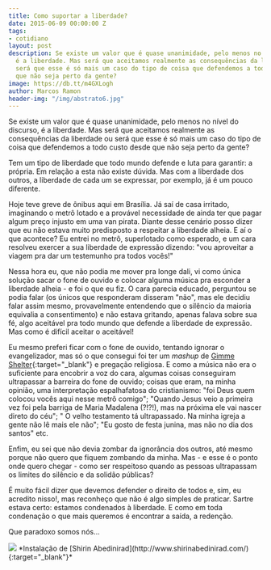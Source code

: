 ```yaml
---
title: Como suportar a liberdade?
date: 2015-06-09 00:00:00 Z
tags:
- cotidiano
layout: post
description: Se existe um valor que é quase unanimidade, pelo menos no nível do discurso,
  é a liberdade. Mas será que aceitamos realmente as consequências da liberdade ou
  será que esse é só mais um caso do tipo de coisa que defendemos a todo custo desde
  que não seja perto da gente?
image: https://db.tt/m4GXLogh
author: Marcos Ramon
header-img: "/img/abstrato6.jpg"
---
```


Se existe um valor que é quase unanimidade, pelo menos no nível do discurso, é a liberdade. Mas será que aceitamos realmente as consequências da liberdade ou será que esse é só mais um caso do tipo de coisa que defendemos a todo custo desde que não seja perto da gente?

Tem um tipo de liberdade que todo mundo defende e luta para garantir: a própria. Em relação a esta não existe dúvida. Mas com a liberdade dos outros, a liberdade de cada um se expressar, por exemplo, já é um pouco diferente.

Hoje teve greve de ônibus aqui em Brasília. Já saí de casa irritado, imaginando o metrô lotado e a provável necessidade de ainda ter que pagar algum preço injusto em uma van pirata. Diante desse cenário posso dizer que eu não estava muito predisposto a respeitar a liberdade alheia. E aí o que acontece? Eu entrei no metrô, superlotado como esperado, e um cara resolveu exercer a sua liberdade de expressão dizendo: "vou aproveitar a viagem pra dar um testemunho pra todos vocês!"

Nessa hora eu, que não podia me mover pra longe dali, vi como única solução sacar o fone de ouvido e colocar alguma música pra esconder a liberdade alheia - e foi o que eu fiz. O cara parecia educado, perguntou se podia falar (os únicos que responderam disseram "não", mas ele decidiu falar assim mesmo, provavelmente entendendo que o silêncio da maioria equivalia a consentimento) e não estava gritando, apenas falava sobre sua fé, algo aceitável pra todo mundo que defende a liberdade de expressão. Mas como é difícil aceitar o aceitável!

Eu mesmo preferi ficar com o fone de ouvido, tentando ignorar o evangelizador, mas só o que consegui foi ter um *mashup* de [Gimme Shelter](https://www.youtube.com/watch?v=Jb-JZPmiEOI){:target="_blank"} e pregação religiosa. E como a música não era o suficiente para encobrir a voz do cara, algumas coisas conseguiram ultrapassar a barreira do fone de ouvido; coisas que eram, na minha opinião, uma interpretação espalhafatosa do cristianismo: "foi Deus quem colocou vocês aqui nesse metrô comigo"; "Quando Jesus veio a primeira vez foi pela barriga de Maria Madalena (?!?!), mas na próxima ele vai nascer direto do céu"; " O velho testamento tá ultrapassado. Na minha igreja a gente não lê mais ele não"; "Eu gosto de festa junina, mas não no dia dos santos" etc.

Enfim, eu sei que não devia zombar da ignorância dos outros, até mesmo porque não quero que fiquem zombando da minha. Mas - e esse é o ponto onde quero chegar - como ser respeitoso quando as pessoas ultrapassam os limites do silêncio e da solidão públicas?

É muito fácil dizer que devemos defender o direito de todos e, sim, eu acredito nisso!, mas reconheço que não é algo simples de praticar. Sartre estava certo: estamos condenados à liberdade. E como em toda condenação o que mais queremos é encontrar a saída, a redenção.

Que paradoxo somos nós...

<img src="https://db.tt/m4GXLogh">
*Instalação de [Shirin Abedinirad](http://www.shirinabedinirad.com/){:target="_blank"}*
